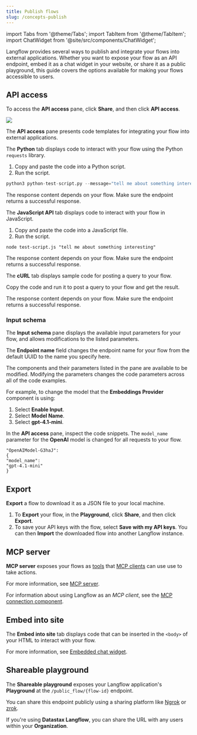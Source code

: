 ```yaml
---
title: Publish flows
slug: /concepts-publish
---
```

import Tabs from '@theme/Tabs';
import TabItem from '@theme/TabItem';
import ChatWidget from '@site/src/components/ChatWidget';

Langflow provides several ways to publish and integrate your flows into external applications. Whether you want to expose your flow as an API endpoint, embed it as a chat widget in your website, or share it as a public playground, this guide covers the options available for making your flows accessible to users.

## API access

To access the **API access** pane, click **Share**, and then click **API access**.

![](/img/api-pane.png)

<Tabs>

The **API access** pane presents code templates for integrating your flow into external applications.

<TabItem value="Python" label="Python">

The **Python** tab displays code to interact with your flow using the Python `requests` library.

1. Copy and paste the code into a Python script.
2. Run the script.

```python
python3 python-test-script.py --message="tell me about something interesting"
```

The response content depends on your flow. Make sure the endpoint returns a successful response.

</TabItem>

<TabItem value="JavaScript" label="JavaScript" default>

The **JavaScript API** tab displays code to interact with your flow in JavaScript.

1. Copy and paste the code into a JavaScript file.
2. Run the script.

```text
node test-script.js "tell me about something interesting"
```

The response content depends on your flow. Make sure the endpoint returns a successful response.

</TabItem>
<TabItem value="curl" label="curl" default>

The **cURL** tab displays sample code for posting a query to your flow.

Copy the code and run it to post a query to your flow and get the result.

The response content depends on your flow. Make sure the endpoint returns a successful response.

</TabItem>
</Tabs>

### Input schema

The **Input schema** pane displays the available input parameters for your flow, and allows modifications to the listed parameters.

The **Endpoint name** field changes the endpoint name for your flow from the default UUID to the name you specify here.

The components and their parameters listed in the pane are available to be modified. Modifying the parameters changes the code parameters across all of the code examples.

For example, to change the model that the **Embeddings Provider** component is using:

1. Select **Enable Input**.
2. Select **Model Name**.
3. Select **gpt-4.1-mini**.

In the **API access** pane, inspect the code snippets.
The `model_name` parameter for the **OpenAI** model is changed for all requests to your flow.

```
"OpenAIModel-G3haJ":
{
"model_name":
"gpt-4.1-mini"
}
```

## Export

**Export** a flow to download it as a JSON file to your local machine.

1. To **Export** your flow, in the **Playground**, click **Share**, and then click **Export**.
2. To save your API keys with the flow, select **Save with my API keys**.
You can then **Import** the downloaded flow into another Langflow instance.

## MCP server

**MCP server** exposes your flows as [tools](https://modelcontextprotocol.io/docs/concepts/tools) that [MCP clients](https://modelcontextprotocol.io/clients) can use use to take actions.

For more information, see [MCP server](/mcp-server).

For information about using Langflow as an *MCP client*, see the [MCP connection component](/components-tools#mcp-connection).

## Embed into site

The **Embed into site** tab displays code that can be inserted in the `<body>` of your HTML to interact with your flow.

For more information, see [Embedded chat widget](/embedded-chat-widget).

## Shareable playground

The **Shareable playground** exposes your Langflow application's **Playground** at the `/public_flow/{flow-id}` endpoint.

You can share this endpoint publicly using a sharing platform like [Ngrok](https://ngrok.com/docs/getting-started/?os=macos) or [zrok](https://docs.zrok.io/docs/getting-started).

If you're using **Datastax Langflow**, you can share the URL with any users within your **Organization**.